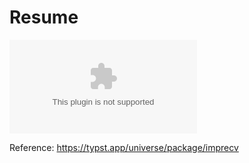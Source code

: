 # Resume

<object>
    <embed src="resume.pdf", type="applicaton/pdf">
</object>

Reference: https://typst.app/universe/package/imprecv